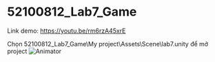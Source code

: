 # 52100812_Lab7_Game

Link demo: https://youtu.be/rm6rzA45xrE

Chọn 52100812_Lab7_Game\My project\Assets\Scene\lab7.unity  để mở project
![Animator](https://github.com/phuonglan09/52100812_Lab7_Game/assets/130330774/c2a88ba1-ba17-4a52-aaf0-dfea69f7b276)
